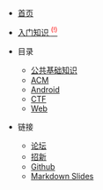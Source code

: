 <!-- markdownlint-disable first-line-h1 -->

* [首页](/README.md)

* [入门知识 <sup style="color:red">(!)<sup>](/common/first.md)

* 目录
  * [公共基础知识](/common/README.md)
  * [ACM](/acm/README.md)
  * [Android](/android/README.md)
  * [CTF](/ctf/README.md)
  * [Web](/web/README.md)

* 链接
  * [论坛](/)
  * [招新](/)
  * [Github](/)
  * [Markdown Slides](../reveal.js/index.html ':ignore')
